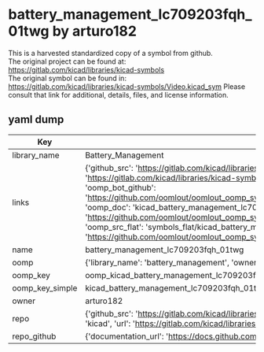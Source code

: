 # battery_management_lc709203fqh_01twg by arturo182  
This is a harvested standardized copy of a symbol from github.  
The original project can be found at:  
https://gitlab.com/kicad/libraries/kicad-symbols  
The original symbol can be found in:
https://gitlab.com/kicad/libraries/kicad-symbols/Video.kicad_sym
Please consult that link for additional, details, files, and license information.  
## yaml dump  
| Key | Value |  
| --- | --- |  
| library_name | Battery_Management |  
| links | {'github_src': 'https://gitlab.com/kicad/libraries/kicad-symbols/Video.kicad_sym', 'github_src_repo': 'https://gitlab.com/kicad/libraries/kicad-symbols', 'oomp_bot': 'kicad_battery_management_lc709203fqh_01twg/working', 'oomp_bot_github': 'https://github.com/oomlout/oomlout_oomp_symbol_bot/tree/main/kicad_battery_management_lc709203fqh_01twg/working', 'oomp_doc': 'kicad_battery_management_lc709203fqh_01twg/working', 'oomp_doc_github': 'https://github.com/oomlout/oomlout_oomp_symbol_doc/tree/main/kicad_battery_management_lc709203fqh_01twg/working', 'oomp_src_flat': 'symbols_flat/kicad_battery_management_lc709203fqh_01twg/working', 'oomp_src_flat_github': 'https://github.com/oomlout/oomlout_oomp_symbol_src/tree/main/kicad_battery_management_lc709203fqh_01twg/working'} |  
| name | battery_management_lc709203fqh_01twg |  
| oomp | {'library_name': 'battery_management', 'owner_name': 'kicad', 'symbol_name': 'battery_management_lc709203fqh_01twg'} |  
| oomp_key | oomp_kicad_battery_management_lc709203fqh_01twg |  
| oomp_key_simple | kicad_battery_management_lc709203fqh_01twg |  
| owner | arturo182 |  
| repo | {'github_src': 'https://gitlab.com/kicad/libraries/kicad-symbols/Video.kicad_sym', 'name': 'libraries/kicad-symbols', 'owner': 'kicad', 'url': 'https://gitlab.com/kicad/libraries/kicad-symbols'} |  
| repo_github | {'documentation_url': 'https://docs.github.com/rest/repos/repos#get-a-repository', 'message': 'Not Found'} |  


